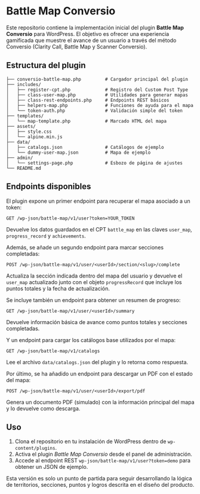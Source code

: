 # Battle Map Conversio

Este repositorio contiene la implementación inicial del plugin **Battle Map Conversio** para WordPress. El objetivo es ofrecer una experiencia gamificada que muestre el avance de un usuario a través del método Conversio (Clarity Call, Battle Map y Scanner Conversio).

## Estructura del plugin

```
├── conversio-battle-map.php         # Cargador principal del plugin
├── includes/
│   ├── register-cpt.php             # Registro del Custom Post Type
│   ├── class-user-map.php           # Utilidades para generar mapas
│   ├── class-rest-endpoints.php     # Endpoints REST básicos
│   ├── helpers-map.php              # Funciones de ayuda para el mapa
│   └── token-auth.php               # Validación simple del token
├── templates/
│   └── map-template.php             # Marcado HTML del mapa
├── assets/
│   ├── style.css
│   └── alpine.min.js
├── data/
│   ├── catalogs.json                # Catálogos de ejemplo
│   └── dummy-user-map.json          # Mapa de ejemplo
├── admin/
│   └── settings-page.php            # Esbozo de página de ajustes
└── README.md
```

## Endpoints disponibles

El plugin expone un primer endpoint para recuperar el mapa asociado a un token:

```
GET /wp-json/battle-map/v1/user?token=YOUR_TOKEN
```

Devuelve los datos guardados en el CPT `battle_map` en las claves `user_map`,
`progress_record` y `achievements`.

Además, se añade un segundo endpoint para marcar secciones completadas:

```
POST /wp-json/battle-map/v1/user/<userId>/section/<slug>/complete
```

Actualiza la sección indicada dentro del mapa del usuario y devuelve el
`user_map` actualizado junto con el objeto `progressRecord` que incluye los
puntos totales y la fecha de actualización.

Se incluye también un endpoint para obtener un resumen de progreso:

```
GET /wp-json/battle-map/v1/user/<userId>/summary
```

Devuelve información básica de avance como puntos totales y secciones completadas.

Y un endpoint para cargar los catálogos base utilizados por el mapa:

```
GET /wp-json/battle-map/v1/catalogs
```

Lee el archivo `data/catalogs.json` del plugin y lo retorna como respuesta.

Por último, se ha añadido un endpoint para descargar un PDF con el estado del mapa:

```
POST /wp-json/battle-map/v1/user/<userId>/export/pdf
```

Genera un documento PDF (simulado) con la información principal del mapa y lo devuelve como descarga.

## Uso

1. Clona el repositorio en tu instalación de WordPress dentro de `wp-content/plugins`.
2. Activa el plugin *Battle Map Conversio* desde el panel de administración.
3. Accede al endpoint REST `wp-json/battle-map/v1/user?token=demo` para obtener un JSON de ejemplo.

Esta versión es solo un punto de partida para seguir desarrollando la lógica de territorios, secciones, puntos y logros descrita en el diseño del producto.
